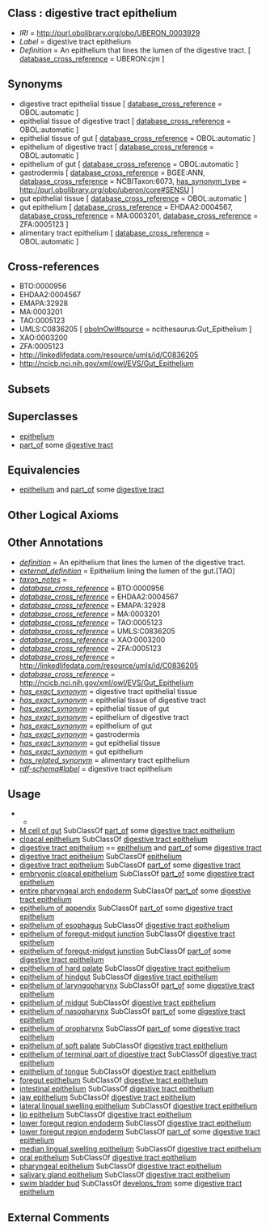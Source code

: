 
## Class : digestive tract epithelium

 * *IRI* = http://purl.obolibrary.org/obo/UBERON_0003929
 * *Label* = digestive tract epithelium
 * *Definition* = An epithelium that lines the lumen of the digestive tract. [ [database_cross_reference](../../ef/oboInOwl#hasDbXref.md) = UBERON:cjm ]

## Synonyms

 * digestive tract epithelial tissue [ [database_cross_reference](../../ef/oboInOwl#hasDbXref.md) = OBOL:automatic ]
 * epithelial tissue of digestive tract [ [database_cross_reference](../../ef/oboInOwl#hasDbXref.md) = OBOL:automatic ]
 * epithelial tissue of gut [ [database_cross_reference](../../ef/oboInOwl#hasDbXref.md) = OBOL:automatic ]
 * epithelium of digestive tract [ [database_cross_reference](../../ef/oboInOwl#hasDbXref.md) = OBOL:automatic ]
 * epithelium of gut [ [database_cross_reference](../../ef/oboInOwl#hasDbXref.md) = OBOL:automatic ]
 * gastrodermis [ [database_cross_reference](../../ef/oboInOwl#hasDbXref.md) = BGEE:ANN, [database_cross_reference](../../ef/oboInOwl#hasDbXref.md) = NCBITaxon:6073, [has_synonym_type](../../pe/oboInOwl#hasSynonymType.md) = http://purl.obolibrary.org/obo/uberon/core#SENSU ]
 * gut epithelial tissue [ [database_cross_reference](../../ef/oboInOwl#hasDbXref.md) = OBOL:automatic ]
 * gut epithelium [ [database_cross_reference](../../ef/oboInOwl#hasDbXref.md) = EHDAA2:0004567, [database_cross_reference](../../ef/oboInOwl#hasDbXref.md) = MA:0003201, [database_cross_reference](../../ef/oboInOwl#hasDbXref.md) = ZFA:0005123 ]
 * alimentary tract epithelium [ [database_cross_reference](../../ef/oboInOwl#hasDbXref.md) = OBOL:automatic ]

## Cross-references

 * BTO:0000956
 * EHDAA2:0004567
 * EMAPA:32928
 * MA:0003201
 * TAO:0005123
 * UMLS:C0836205 [ [oboInOwl#source](../../ce/oboInOwl#source.md) = ncithesaurus:Gut_Epithelium ]
 * XAO:0003200
 * ZFA:0005123
 * http://linkedlifedata.com/resource/umls/id/C0836205
 * http://ncicb.nci.nih.gov/xml/owl/EVS/Gut_Epithelium

## Subsets


## Superclasses

 * [epithelium](../../UBERON/83/UBERON_0000483.md)
 * [part_of](../../BFO/50/BFO_0000050.md) some [digestive tract](../../UBERON/55/UBERON_0001555.md)

## Equivalencies

 * [epithelium](../../UBERON/83/UBERON_0000483.md) and [part_of](../../BFO/50/BFO_0000050.md) some [digestive tract](../../UBERON/55/UBERON_0001555.md)

## Other Logical Axioms


## Other Annotations

 * *[definition](../../IAO/15/IAO_0000115.md)* = An epithelium that lines the lumen of the digestive tract.
 * *[external_definition](../../UBPROP/01/UBPROP_0000001.md)* = Epithelium lining the lumen of the gut.[TAO]
 * *[taxon_notes](../../UBPROP/08/UBPROP_0000008.md)* = 
 * *[database_cross_reference](../../ef/oboInOwl#hasDbXref.md)* = BTO:0000956
 * *[database_cross_reference](../../ef/oboInOwl#hasDbXref.md)* = EHDAA2:0004567
 * *[database_cross_reference](../../ef/oboInOwl#hasDbXref.md)* = EMAPA:32928
 * *[database_cross_reference](../../ef/oboInOwl#hasDbXref.md)* = MA:0003201
 * *[database_cross_reference](../../ef/oboInOwl#hasDbXref.md)* = TAO:0005123
 * *[database_cross_reference](../../ef/oboInOwl#hasDbXref.md)* = UMLS:C0836205
 * *[database_cross_reference](../../ef/oboInOwl#hasDbXref.md)* = XAO:0003200
 * *[database_cross_reference](../../ef/oboInOwl#hasDbXref.md)* = ZFA:0005123
 * *[database_cross_reference](../../ef/oboInOwl#hasDbXref.md)* = http://linkedlifedata.com/resource/umls/id/C0836205
 * *[database_cross_reference](../../ef/oboInOwl#hasDbXref.md)* = http://ncicb.nci.nih.gov/xml/owl/EVS/Gut_Epithelium
 * *[has_exact_synonym](../../ym/oboInOwl#hasExactSynonym.md)* = digestive tract epithelial tissue
 * *[has_exact_synonym](../../ym/oboInOwl#hasExactSynonym.md)* = epithelial tissue of digestive tract
 * *[has_exact_synonym](../../ym/oboInOwl#hasExactSynonym.md)* = epithelial tissue of gut
 * *[has_exact_synonym](../../ym/oboInOwl#hasExactSynonym.md)* = epithelium of digestive tract
 * *[has_exact_synonym](../../ym/oboInOwl#hasExactSynonym.md)* = epithelium of gut
 * *[has_exact_synonym](../../ym/oboInOwl#hasExactSynonym.md)* = gastrodermis
 * *[has_exact_synonym](../../ym/oboInOwl#hasExactSynonym.md)* = gut epithelial tissue
 * *[has_exact_synonym](../../ym/oboInOwl#hasExactSynonym.md)* = gut epithelium
 * *[has_related_synonym](../../ym/oboInOwl#hasRelatedSynonym.md)* = alimentary tract epithelium
 * *[rdf-schema#label](../../el/rdf-schema#label.md)* = digestive tract epithelium

## Usage

 * -
 * [M cell of gut](../../CL/82/CL_0000682.md) SubClassOf [part_of](../../BFO/50/BFO_0000050.md) some [digestive tract epithelium](../../UBERON/29/UBERON_0003929.md)
 * [cloacal epithelium](../../UBERON/81/UBERON_0012481.md) SubClassOf [digestive tract epithelium](../../UBERON/29/UBERON_0003929.md)
 * [digestive tract epithelium](../../UBERON/29/UBERON_0003929.md) == [epithelium](../../UBERON/83/UBERON_0000483.md) and [part_of](../../BFO/50/BFO_0000050.md) some [digestive tract](../../UBERON/55/UBERON_0001555.md)
 * [digestive tract epithelium](../../UBERON/29/UBERON_0003929.md) SubClassOf [epithelium](../../UBERON/83/UBERON_0000483.md)
 * [digestive tract epithelium](../../UBERON/29/UBERON_0003929.md) SubClassOf [part_of](../../BFO/50/BFO_0000050.md) some [digestive tract](../../UBERON/55/UBERON_0001555.md)
 * [embryonic cloacal epithelium](../../UBERON/46/UBERON_0009846.md) SubClassOf [part_of](../../BFO/50/BFO_0000050.md) some [digestive tract epithelium](../../UBERON/29/UBERON_0003929.md)
 * [entire pharyngeal arch endoderm](../../UBERON/22/UBERON_0009722.md) SubClassOf [part_of](../../BFO/50/BFO_0000050.md) some [digestive tract epithelium](../../UBERON/29/UBERON_0003929.md)
 * [epithelium of appendix](../../UBERON/97/UBERON_0009697.md) SubClassOf [part_of](../../BFO/50/BFO_0000050.md) some [digestive tract epithelium](../../UBERON/29/UBERON_0003929.md)
 * [epithelium of esophagus](../../UBERON/76/UBERON_0001976.md) SubClassOf [digestive tract epithelium](../../UBERON/29/UBERON_0003929.md)
 * [epithelium of foregut-midgut junction](../../UBERON/97/UBERON_0009497.md) SubClassOf [digestive tract epithelium](../../UBERON/29/UBERON_0003929.md)
 * [epithelium of foregut-midgut junction](../../UBERON/97/UBERON_0009497.md) SubClassOf [part_of](../../BFO/50/BFO_0000050.md) some [digestive tract epithelium](../../UBERON/29/UBERON_0003929.md)
 * [epithelium of hard palate](../../UBERON/68/UBERON_0003368.md) SubClassOf [digestive tract epithelium](../../UBERON/29/UBERON_0003929.md)
 * [epithelium of hindgut](../../UBERON/53/UBERON_0003353.md) SubClassOf [digestive tract epithelium](../../UBERON/29/UBERON_0003929.md)
 * [epithelium of laryngopharynx](../../UBERON/95/UBERON_0009695.md) SubClassOf [part_of](../../BFO/50/BFO_0000050.md) some [digestive tract epithelium](../../UBERON/29/UBERON_0003929.md)
 * [epithelium of midgut](../../UBERON/52/UBERON_0003352.md) SubClassOf [digestive tract epithelium](../../UBERON/29/UBERON_0003929.md)
 * [epithelium of nasopharynx](../../UBERON/51/UBERON_0001951.md) SubClassOf [part_of](../../BFO/50/BFO_0000050.md) some [digestive tract epithelium](../../UBERON/29/UBERON_0003929.md)
 * [epithelium of oropharynx](../../UBERON/52/UBERON_0001952.md) SubClassOf [part_of](../../BFO/50/BFO_0000050.md) some [digestive tract epithelium](../../UBERON/29/UBERON_0003929.md)
 * [epithelium of soft palate](../../UBERON/58/UBERON_0003358.md) SubClassOf [digestive tract epithelium](../../UBERON/29/UBERON_0003929.md)
 * [epithelium of terminal part of digestive tract](../../UBERON/85/UBERON_0016885.md) SubClassOf [digestive tract epithelium](../../UBERON/29/UBERON_0003929.md)
 * [epithelium of tongue](../../UBERON/57/UBERON_0003357.md) SubClassOf [digestive tract epithelium](../../UBERON/29/UBERON_0003929.md)
 * [foregut epithelium](../../UBERON/33/UBERON_0015833.md) SubClassOf [digestive tract epithelium](../../UBERON/29/UBERON_0003929.md)
 * [intestinal epithelium](../../UBERON/77/UBERON_0001277.md) SubClassOf [digestive tract epithelium](../../UBERON/29/UBERON_0003929.md)
 * [jaw epithelium](../../UBERON/37/UBERON_0035037.md) SubClassOf [digestive tract epithelium](../../UBERON/29/UBERON_0003929.md)
 * [lateral lingual swelling epithelium](../../UBERON/22/UBERON_0009522.md) SubClassOf [digestive tract epithelium](../../UBERON/29/UBERON_0003929.md)
 * [lip epithelium](../../UBERON/13/UBERON_0006913.md) SubClassOf [digestive tract epithelium](../../UBERON/29/UBERON_0003929.md)
 * [lower foregut region endoderm](../../UBERON/47/UBERON_0016547.md) SubClassOf [digestive tract epithelium](../../UBERON/29/UBERON_0003929.md)
 * [lower foregut region endoderm](../../UBERON/47/UBERON_0016547.md) SubClassOf [part_of](../../BFO/50/BFO_0000050.md) some [digestive tract epithelium](../../UBERON/29/UBERON_0003929.md)
 * [median lingual swelling epithelium](../../UBERON/05/UBERON_0014705.md) SubClassOf [digestive tract epithelium](../../UBERON/29/UBERON_0003929.md)
 * [oral epithelium](../../UBERON/24/UBERON_0002424.md) SubClassOf [digestive tract epithelium](../../UBERON/29/UBERON_0003929.md)
 * [pharyngeal epithelium](../../UBERON/51/UBERON_0003351.md) SubClassOf [digestive tract epithelium](../../UBERON/29/UBERON_0003929.md)
 * [salivary gland epithelium](../../UBERON/09/UBERON_0004809.md) SubClassOf [digestive tract epithelium](../../UBERON/29/UBERON_0003929.md)
 * [swim bladder bud](../../UBERON/59/UBERON_0006859.md) SubClassOf [develops_from](../../RO/02/RO_0002202.md) some [digestive tract epithelium](../../UBERON/29/UBERON_0003929.md)

## External Comments

